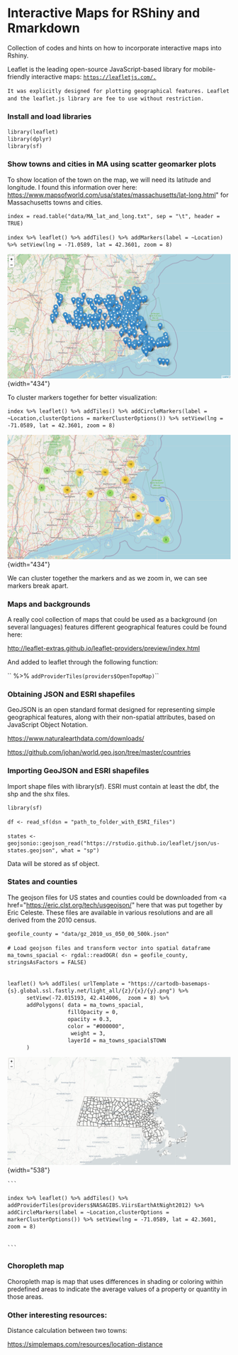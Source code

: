 # Interactive Maps for RShiny and Rmarkdown

Collection of codes and hints on how to incorporate interactive maps into Rshiny.

Leaflet is the leading open-source JavaScript-based library for mobile-friendly interactive maps: [`https://leafletjs.com/.`](https://leafletjs.com/%22)

`It was explicitly designed for plotting geographical features. Leaflet and the leaflet.js library are fee to use without restriction.`

### Install and load libraries

    library(leaflet)
    library(dplyr)
    library(sf)

### Show towns and cities in MA using scatter geomarker plots

To show location of the town on the map, we will need its latitude and longitude. I found this information over here: <https://www.mapsofworld.com/usa/states/massachusetts/lat-long.html>" for Massachusetts towns and cities.

    index = read.table("data/MA_lat_and_long.txt", sep = "\t", header = TRUE)

    index %>% leaflet() %>% addTiles() %>% addMarkers(label = ~Location) %>% setView(lng = -71.0589, lat = 42.3601, zoom = 8)

![](images/Screenshot%202023-03-15%20at%206.57.02%20PM.png "Towns and cities in MA"){width="434"}

To cluster markers together for better visualization:

    index %>% leaflet() %>% addTiles() %>% addCircleMarkers(label = ~Location,clusterOptions = markerClusterOptions()) %>% setView(lng = -71.0589, lat = 42.3601, zoom = 8)

![](images/Screenshot%202023-03-15%20at%207.06.50%20PM.png){width="434"}

We can cluster together the markers and as we zoom in, we can see markers break apart.

### Maps and backgrounds

A really cool collection of maps that could be used as a background (on several languages) features different geographical features could be found here:

<http://leaflet-extras.github.io/leaflet-providers/preview/index.html>

And added to leaflet through the following function:

\`\` %\>% `addProviderTiles(providers$OpenTopoMap)`\`\`

### Obtaining JSON and ESRI shapefiles

GeoJSON is an open standard format designed for representing simple geographical features, along with their non-spatial attributes, based on JavaScript Object Notation.

<https://www.naturalearthdata.com/downloads/>

<https://github.com/johan/world.geo.json/tree/master/countries>

### Importing GeoJSON and ESRI shapefiles

Import shape files with library(sf). ESRI must contain at least the dbf, the shp and the shx files.

    library(sf)

    df <- read_sf(dsn = "path_to_folder_with_ESRI_files")

    states <- geojsonio::geojson_read("https://rstudio.github.io/leaflet/json/us-states.geojson", what = "sp")

Data will be stored as sf object.

### States and counties

The geojson files for US states and counties could be downloaded from \<a href="<https://eric.clst.org/tech/usgeojson/>" here </a> that was put together by Eric Celeste. These files are available in various resolutions and are all derived from the 2010 census.

    geofile_county = "data/gz_2010_us_050_00_500k.json"

    # Load geojson files and transform vector into spatial dataframe
    ma_towns_spacial <- rgdal::readOGR( dsn = geofile_county, stringsAsFactors = FALSE)


    leaflet() %>% addTiles( urlTemplate = "https://cartodb-basemaps-{s}.global.ssl.fastly.net/light_all/{z}/{x}/{y}.png") %>%
          setView(-72.015193, 42.414006,  zoom = 8) %>%
          addPolygons( data = ma_towns_spacial,
                       fillOpacity = 0,
                       opacity = 0.3,
                       color = "#000000",
                        weight = 3,
                       layerId = ma_towns_spacial$TOWN
          )

![](images/Screenshot%202023-03-16%20at%207.27.52%20AM.png){width="538"}

    ```

    index %>% leaflet() %>% addTiles() %>% addProviderTiles(providers$NASAGIBS.ViirsEarthAtNight2012) %>% addCircleMarkers(label = ~Location,clusterOptions = markerClusterOptions()) %>% setView(lng = -71.0589, lat = 42.3601, zoom = 8)


    ```

### Choropleth map

Choropleth map is map that uses differences in shading or coloring within predefined areas to indicate the average values of a property or quantity in those areas.

### Other interesting resources:

Distance calculation between two towns:

<https://simplemaps.com/resources/location-distance>
